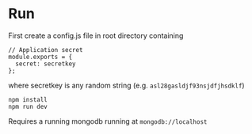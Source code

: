 # Run
First create a config.js file in root directory containing
```
// Application secret
module.exports = {
  secret: secretkey
};
```
where secretkey is any random string (e.g. `asl28gasldjf93nsjdfjhsdklf`)
```
npm install
npm run dev
```
Requires a running mongodb running at `mongodb://localhost`

